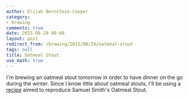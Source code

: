 ```yaml
---
author: Elijah Bernstein-Cooper
category:
- brewing
comments: true
date: 2015-08-29 00:00
layout: post
redirect_from: /brewing/2015/08/29/oatmeal-stout
tags: null
title: Oatmeal Stout
use_math: true
---
```


I'm brewing an oatmeal stout tomorrow in order to have dinner on the go during
the winter. Since I know little about oatmeal stouts, I'll be using a
[recipe](https://www.brewtoad.com/recipes/samuel-smith-oatmeal-stout-2) aimed
to reproduce Samuel Smith's Oatmeal Stout.